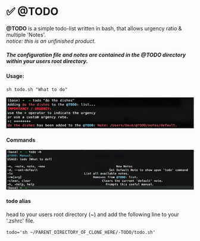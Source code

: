 # :white_check_mark: @TODO
<b>@TODO</b> is a simple todo-list written in bash, that allows urgency ratio & multiple 'Notes'.</b></br>
<i>notice: this is an unfinished product.</i>

##### The configuration file and notes are contained in the @TODO directory within your users root directory.

#### Usage:
```
sh todo.sh "What to do"
```
<img src=images/todo.png>

#### Commands
<img src=images/help.png>

#### todo alias
head to your users root directory (~) and add the following line to your '.zshrc' file.
```
todo='sh ~/PARENT_DIRECTORY_OF_CLONE_HERE/-TODO/todo.sh'
```


